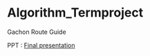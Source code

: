 # Algorithm_Termproject
Gachon Route Guide


PPT : <site><a href="https://drive.chlee1001.synology.me/d/f/592005477643104327">Final presentation</a></site>


